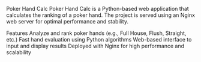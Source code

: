 Poker Hand Calc
Poker Hand Calc is a Python-based web application that calculates the ranking of a poker hand. The project is served using an Nginx web server for optimal performance and stability.

Features
Analyze and rank poker hands (e.g., Full House, Flush, Straight, etc.)
Fast hand evaluation using Python algorithms
Web-based interface to input and display results
Deployed with Nginx for high performance and scalability
